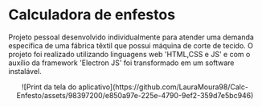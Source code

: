 # Calculadora de enfestos
Projeto pessoal desenvolvido individualmente para atender uma demanda específica de uma fábrica têxtil que possui máquina de corte de tecido. O projeto foi realizado utilizando linguagens web 'HTML,CSS e JS' e com o auxílio da framework 'Electron JS' foi transformado em um software instalável.
<p align = "center">![Print da tela do aplicativo](https://github.com/LauraMoura98/Calc-Enfesto/assets/98397200/e850a97e-225e-4790-9ef2-359d7e5bc946)</p>
